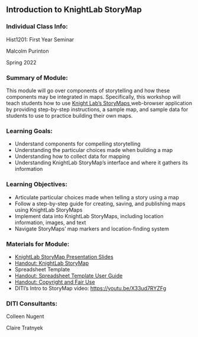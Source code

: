 ## Introduction to KnightLab StoryMap

### Individual Class Info:

Hist1201: First Year Seminar

Malcolm Purinton

Spring 2022

### Summary of Module:

This module will go over components of storytelling and how these components may be integrated in maps. Specifically, this workshop will teach students how to use [Knight Lab’s StoryMaps ](https://storymap.knightlab.com/)web-browser application by providing step-by-step instructions, a sample map, and sample data for students to use to practice building their own maps. 

### Learning Goals:

* Understand components for compelling storytelling
* Understanding the particular choices made when building a map
* Understanding how to collect data for mapping
* Understanding KnightLab StoryMap’s interface and where it gathers its information

### Learning Objectives:

- Articulate particular choices made when telling a story using a map
- Follow a step-by-step guide for creating, saving, and publishing maps using KnightLab StoryMaps
- Implement data into KnightLab StoryMaps, including location information, images, and text
- Navigate StoryMaps’ map markers and location-finding system

### Materials for Module:

- [KnightLab StoryMap Presentation Slides](https://github.com/NULabNortheastern/digitalassignmentshowcase/blob/master/mapping/sp22-purinton-hist1201-storymap/Intro-to-StoryMap.pdf) 
- [Handout: KnightLab StoryMap](https://github.com/NULabNortheastern/digitalassignmentshowcase/blob/master/mapping/sp22-purinton-hist1201-storymap/StoryMap%20Handout.pdf)
- Spreadsheet Template
- [Handout: Spreadsheet Template User Guide](https://github.com/NULabNortheastern/digitalassignmentshowcase/blob/master/mapping/sp22-purinton-hist1201-storymap/Handout_Storymap-Spreadsheet-Template.pdf)
- [Handout: Copyright and Fair Use](https://github.com/NULabNortheastern/digitalassignmentshowcase/blob/master/mapping/sp22-purinton-hist1201-storymap/Copyright-fair-use-handout.pdf)
- DITI’s Intro to StoryMap video: https://youtu.be/X33ud7RYZFg 

### DITI Consultants:

Colleen Nugent

Claire Tratnyek